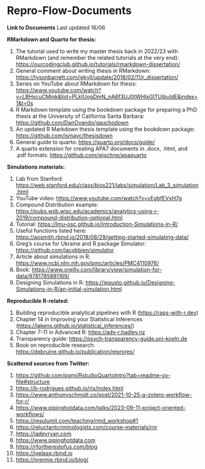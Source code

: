# Repro-Flow-Documents
**Link to Documents**
Last updated 16/06

**RMarkdown and Quarto for thesis:**
1. The tutorial used to write my master thesis back in 2022/23 with RMarkdown (and remember the related tutorials at the very end): https://ourcodingclub.github.io/tutorials/rmarkdown-dissertation/
2. General comment about writing thesis in RMarkdown: https://tysonbarrett.com/jekyll/update/2018/02/11/r_dissertation/
3. Series on YouTube about RMarkdown for thesis: https://www.youtube.com/watch?v=LBHxcuCMjnk&list=PLkIUogDmN_nA6f3UJ0tWHlxGITUjbuldE&index=1&t=0s
4. R Markdown template using the bookdown package for preparing a PhD thesis at the University of California Santa Barbara: https://github.com/DanOvando/gauchodown
5. An updated R Markdown thesis template using the bookdown package: https://github.com/ismayc/thesisdown
6. General guide to quarto: https://quarto.org/docs/guide/
7. A quarto extension for creating APA7 documents in .docx, .html, and .pdf formats: https://github.com/wjschne/apaquarto

**Simulations materials:**
1. Lab from Stanford: https://web.stanford.edu/class/bios221/labs/simulation/Lab_3_simulation.html
2. YouTube video: https://www.youtube.com/watch?v=vEgbfEVxH7g
3. Compound Distribution example: https://pubs.wsb.wisc.edu/academics/analytics-using-r-2019/compound-distribution-optional.html
4. Tutorial: https://lmu-osc.github.io/Introduction-Simulations-in-R/
5. Useful functions listed here: https://aosmith.rbind.io/2018/08/29/getting-started-simulating-data/
6. Greg’s course for Ukraine and R package Simulator: https://github.com/jacobbien/simulator
7. Article about simulations in R: https://www.ncbi.nlm.nih.gov/pmc/articles/PMC4110976/
8. Book: https://www.oreilly.com/library/view/simulation-for-data/9781785881169/
9. Designing Simulations in R: https://jepusto.github.io/Designing-Simulations-in-R/an-initial-simulation.html

**Reproducible R-related:**
1. Building reproducible analytical pipelines with R (https://raps-with-r.dev)
2. Chapter 14 in Improving your Statistical Inferences (https://lakens.github.io/statistical_inferences/)
3. Chapter 7-11 in Advanced R: https://adv-r.hadley.nz
4. Transparency guide: https://psych-transparency-guide.uni-koeln.de
5. Book on reproducible research: https://debruine.github.io/publication/reprores/

**Scattered sources from Twitter:**
1. https://github.com/pgmj/RstudioQuartoIntro?tab=readme-ov-file#structure
2. https://b-rodrigues.github.io/rix/index.html
3. https://www.anthonyschmidt.co/post/2021-10-25-a-zotero-workflow-for-r/
4. https://www.pipinghotdata.com/talks/2023-09-11-project-oriented-workflows/
5. https://resulumit.com/teaching/rmd_workshop#1
6. https://reluctantcriminologists.com/course-materials/rnr
7. https://jadeyryan.com
8. https://www.pipinghotdata.com
9. https://rfortherestofus.com/blog
10. https://ivelasq.rbind.io
11. https://nrennie.rbind.io/blog/
